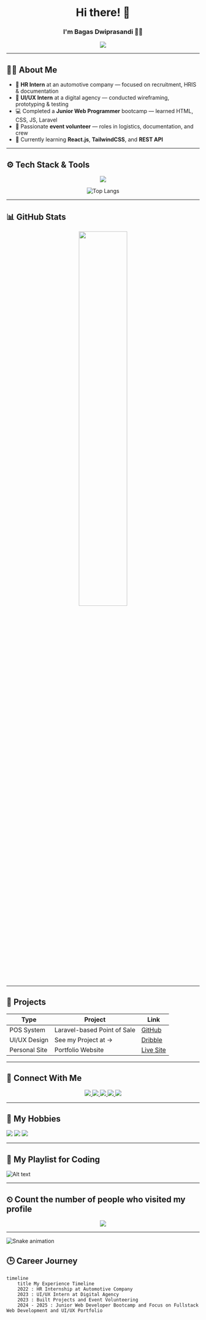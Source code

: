 <h1 align="center">Hi there! 👋</h1>
<h3 align="center">I'm <b>Bagas Dwiprasandi</b> 👨‍💻</h3>

<p align="center">
  <img src="https://readme-typing-svg.herokuapp.com?font=Fira+Code&size=22&pause=1000&color=F78C6C&center=true&vCenter=true&width=440&lines=Web+Designer;Junior+Web+Programming" />
</p>

---

## 🧑‍💼 About Me

- 🚗 **HR Intern** at an automotive company — focused on recruitment, HRIS & documentation  
- 🎨 **UI/UX Intern** at a digital agency — conducted wireframing, prototyping & testing  
- 💻 Completed a **Junior Web Programmer** bootcamp — learned HTML, CSS, JS, Laravel  
- 🎪 Passionate **event volunteer** — roles in logistics, documentation, and crew  
- 🌱 Currently learning **React.js**, **TailwindCSS**, and **REST API**

---

## ⚙️ Tech Stack & Tools

<p align="center">
  <img src="https://skillicons.dev/icons?i=html,css,js,laravel,php,mysql,figma,xd,git,github,nodejs,react,bootstrap,jquery,tailwind,stackoverflow,vscode" />
</p>

<p align="center">
  <img src="https://github-readme-stats.vercel.app/api/top-langs/?username=bagasdprs&layout=compact&theme=tokyonight" alt="Top Langs" />
</p>

---

## 📊 GitHub Stats

<p align="center">
  <img width="50%" src="https://github-readme-stats.vercel.app/api?username=bagasdprs&show_icons=true&theme=tokyonight&hide_border=true" />
</p>

---

## 🧩 Projects

| Type | Project | Link |
|------|---------|------|
| POS System | Laravel-based Point of Sale | [GitHub](https://github.com/bagasdprs/UjiKomPPKDJakPus-POS) |
| UI/UX Design | See my Project at -> | [Dribble](https://dribbble.com/bagasdprs) |
| Personal Site | Portfolio Website | [Live Site](https://github.com/bagasdprs) |

---

## 🔗 Connect With Me
<p align="center"> 
  <a href="https://linkedin.com/in/bagasdprs" target="_blank">
    <img src="https://img.shields.io/badge/LinkedIn-0077B5?style=for-the-badge&logo=linkedin&logoColor=white" />
  </a>
  <a href="mailto:bagasdprs@gmail.com">
    <img src="https://img.shields.io/badge/Gmail-D14836?style=for-the-badge&logo=gmail&logoColor=white" />
  </a> 
  <a href="https://dribbble.com/bagasdprs">
    <img src="https://img.shields.io/badge/Dribbble-EA4C89?style=for-the-badge&logo=dribbble&logoColor=white" />
  </a> 
  <a href="https://github.com/bagasdprs" target="_blank">
    <img src="https://img.shields.io/github/followers/yourusername?label=Follow&style=for-the-badge" />
  </a> 
  <a href="https://t.me/bagasdprs" target="_blank">
    <img src="https://img.shields.io/badge/Telegram-2CA5E0?style=for-the-badge&logo=telegram&logoColor=white" />
  </a> 
</p>

---

## 🎉 My Hobbies

<img src="https://img.shields.io/badge/Steam-000000?style=for-the-badge&logo=steam&logoColor=white"/>
<img src="https://img.shields.io/badge/Valorant-fa4454?style=for-the-badge&logo=valorant&logoColor=white"/>
<img src="https://img.shields.io/badge/Game%20&%20Watch-CCFF00?style=for-the-badge&logo=gameandwatch&logoColor=gray"/>


---

## 🎼 My Playlist for Coding

![Alt text](https://spotify-recently-played-readme.vercel.app/api?user=215r2x22x3hj4xykyxznrebka&width={width})

---

## ⏲ Count the number of people who visited my profile

<div align="center">
  <img src="https://profile-counter.glitch.me/bagasdprs/count.svg?"  />
</div>

---

<img src="https://raw.githubusercontent.com/bagasdprs/bagasdprs/output/snake.svg" alt="Snake animation" />


## 🕒 Career Journey

```mermaid
timeline
    title My Experience Timeline
    2022 : HR Internship at Automotive Company
    2023 : UI/UX Intern at Digital Agency
    2023 : Built Projects and Event Volunteering
    2024 - 2025 : Junior Web Developer Bootcamp and Focus on Fullstack Web Development and UI/UX Portfolio


